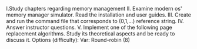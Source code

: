 I.Study chapters regarding memory management
II. Examine modern os' memory manager simulator. Read the installation and user guides. 
III. Create and run the command file that corresponds to (0,1,...) reference string.
IV. Answer instructor questions.
V. Implement one of the following page replacement algorithms. Study its theoretical aspects and be ready to discuss it. Options (difficulty):
Var: Round-robin (8)
